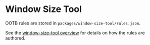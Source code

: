 # Window Size Tool

OOTB rules are stored in `packages/window-size-tool/rules.json`.

See the [window-size-tool overview](https://ibm.github.io/spm-ui-upgrade-helper/overview#window-size-tool) for details on how the rules are authored.
